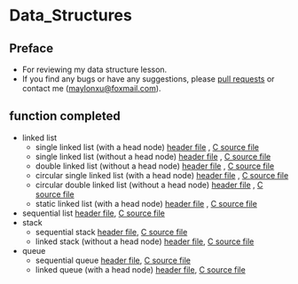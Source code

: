 # Data_Structures

## Preface

- For reviewing my data structure lesson.
- If you find any bugs or have any suggestions,
  please [pull requests](https://github.com/Country-If/Data_Structures/pulls) or contact me (maylonxu@foxmail.com).

## function completed

- linked list
    - single linked list (with a head node) [header file](LinkList/SiLinkList_Head.h)
      , [C source file](LinkList/SiLinkList_Head.c)
    - single linked list (without a head node) [header file](LinkList/SiLinkList_noHead.h)
      , [C source file](LinkList/SiLinkList_noHead.c)
    - double linked list (without a head node) [header file](LinkList/DoLinkList.h)
      , [C source file](LinkList/DoLinkList.c)
    - circular single linked list (with a head node) [header file](LinkList/CirSiLinkList.h)
      , [C source file](LinkList/CirSiLinkList.c)
    - circular double linked list (without a head node) [header file](LinkList/CirDoLinkList.h)
      , [C source file](LinkList/CirDoLinkList.c)
    - static linked list (with a head node) [header file](LinkList/StaLinkList.h)
      , [C source file](LinkList/StaLinkList.c)
- sequential list [header file](SeqList/SeqList.h), [C source file](SeqList/SeqList.c)
- stack
  - sequential stack [header file](Stack/SeqStack.h), [C source file](Stack/SeqStack.c)
  - linked stack (without a head node) [header file](Stack/LinkStack.h), [C source file](Stack/LinkStack.c)
- queue
    - sequential queue [header file](Queue/SeqQueue.h), [C source file](Queue/SeqQueue.c)
    - linked queue (with a head node) [header file](Queue/LinkQueue.h), [C source file](Queue/LinkQueue.c)
